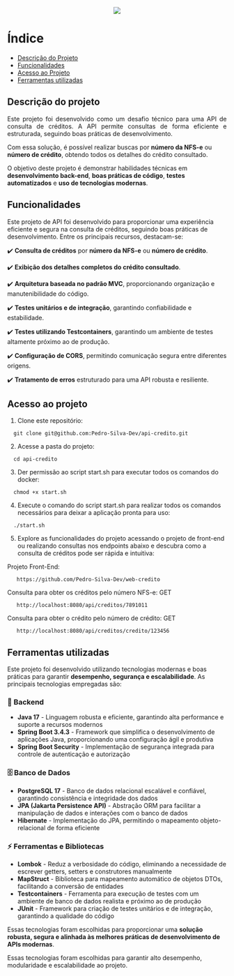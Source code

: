 <p align="center">
<img loading="lazy" src="http://img.shields.io/static/v1?label=STATUS&message=FINALIZADO&color=GREEN&style=for-the-badge"/>
</p>

# Índice 

* [Descrição do Projeto](#descrição-do-projeto)
* [Funcionalidades](#funcionalidades)
* [Acesso ao Projeto](#acesso-ao-projeto)
* [Ferramentas utilizadas](#ferramentas-utilizadas)


## Descrição do projeto 
<p align="justify">
 Este projeto foi desenvolvido como um desafio técnico para uma API de consulta de créditos. A API permite consultas de forma eficiente e estruturada, seguindo boas práticas de desenvolvimento.  

Com essa solução, é possível realizar buscas por **número da NFS-e** ou **número de crédito**, obtendo todos os detalhes do crédito consultado.

O objetivo deste projeto é demonstrar habilidades técnicas em **desenvolvimento back-end**, **boas práticas de código**, **testes automatizados** e **uso de tecnologias modernas**.
</p>

## Funcionalidades

Este projeto de API foi desenvolvido para proporcionar uma experiência eficiente e segura na consulta de créditos, seguindo boas práticas de desenvolvimento. Entre os principais recursos, destacam-se:

:heavy_check_mark: **Consulta de créditos** por **número da NFS-e** ou **número de crédito**.

:heavy_check_mark: **Exibição dos detalhes completos do crédito consultado**.

:heavy_check_mark: **Arquitetura baseada no padrão MVC**, proporcionando organização e manutenibilidade do código.

:heavy_check_mark: **Testes unitários e de integração**, garantindo confiabilidade e estabilidade.

:heavy_check_mark: **Testes utilizando Testcontainers**, garantindo um ambiente de testes altamente próximo ao de produção.

:heavy_check_mark: **Configuração de CORS**, permitindo comunicação segura entre diferentes origens.

:heavy_check_mark: **Tratamento de erros** estruturado para uma API robusta e resiliente.

## Acesso ao projeto
1. Clone este repositório:
```
  git clone git@github.com:Pedro-Silva-Dev/api-credito.git
```
2. Acesse a pasta do projeto:
```
  cd api-credito
```
3. Der permissão ao script start.sh para executar todos os comandos do docker:
```
  chmod +x start.sh
```
4. Execute o comando do script start.sh para realizar todos os comandos necessários para deixar a aplicação pronta para uso:
```
  ./start.sh
```
5. Explore as funcionalidades do projeto acessando o projeto de front-end ou realizando consultas nos endpoints abaixo e descubra como a consulta de créditos pode ser rápida e intuitiva:
 
  Projeto Front-End:
  ```
     https://github.com/Pedro-Silva-Dev/web-credito
  ```
  Consulta para obter os créditos pelo número NFS-e: GET
  ```
     http://localhost:8080/api/creditos/7891011
  ```
  Consulta para obter o crédito pelo número de crédito: GET
  ```
     http://localhost:8080/api/creditos/credito/123456
  ```

## Ferramentas utilizadas
Este projeto foi desenvolvido utilizando tecnologias modernas e boas práticas para garantir **desempenho, segurança e escalabilidade**. As principais tecnologias empregadas são:  

### 🔹 Backend  
- **Java 17** - Linguagem robusta e eficiente, garantindo alta performance e suporte a recursos modernos  
- **Spring Boot 3.4.3** - Framework que simplifica o desenvolvimento de aplicações Java, proporcionando uma configuração ágil e produtiva  
- **Spring Boot Security** - Implementação de segurança integrada para controle de autenticação e autorização  

### 🗄️ Banco de Dados  
- **PostgreSQL 17** - Banco de dados relacional escalável e confiável, garantindo consistência e integridade dos dados  
- **JPA (Jakarta Persistence API)** - Abstração ORM para facilitar a manipulação de dados e interações com o banco de dados  
- **Hibernate** - Implementação do JPA, permitindo o mapeamento objeto-relacional de forma eficiente  

### ⚡ Ferramentas e Bibliotecas  
- **Lombok** - Reduz a verbosidade do código, eliminando a necessidade de escrever getters, setters e construtores manualmente  
- **MapStruct** - Biblioteca para mapeamento automático de objetos DTOs, facilitando a conversão de entidades  
- **Testcontainers** - Ferramenta para execução de testes com um ambiente de banco de dados realista e próximo ao de produção  
- **JUnit** - Framework para criação de testes unitários e de integração, garantindo a qualidade do código  

Essas tecnologias foram escolhidas para proporcionar uma **solução robusta, segura e alinhada às melhores práticas de desenvolvimento de APIs modernas**.

Essas tecnologias foram escolhidas para garantir alto desempenho, modularidade e escalabilidade ao projeto.
